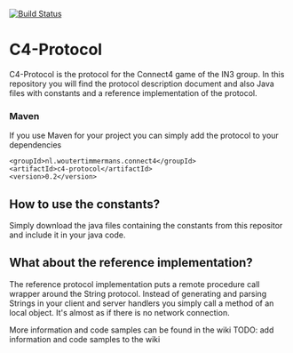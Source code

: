 [![Build Status](https://travis-ci.org/protowouter/C4-Protocol.svg)](https://travis-ci.org/protowouter/C4-Protocol)
# C4-Protocol
C4-Protocol is the protocol for the Connect4 game of the IN3 group. In this repository you will find the protocol description document
and also Java files with constants and a reference implementation of the protocol.

### Maven
If you use Maven for your project you can simply add the protocol to your dependencies

    <groupId>nl.woutertimmermans.connect4</groupId>
    <artifactId>c4-protocol</artifactId>
    <version>0.2</version>
    
## How to use the constants?
Simply download the java files containing the constants from this repositor and include it in your java code.

## What about the reference implementation?
The reference protocol implementation puts a remote procedure call wrapper around the String protocol.
Instead of generating and parsing Strings in your client and server handlers you simply call a method of an local object.
It's almost as if there is no network connection.

More information and code samples can be found in the wiki TODO: add information and code samples to the wiki

  

